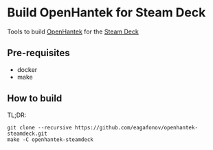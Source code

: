 # Build OpenHantek for Steam Deck

Tools to build [OpenHantek](https://github.com/openhantek/openhantek) for the [Steam Deck](https://store.steampowered.com/steamdeck)

## Pre-requisites

* docker
* make

## How to build

TL;DR:

```shell
git clone --recursive https://github.com/eagafonov/openhantek-steamdeck.git
make -C openhantek-steamdeck
```

